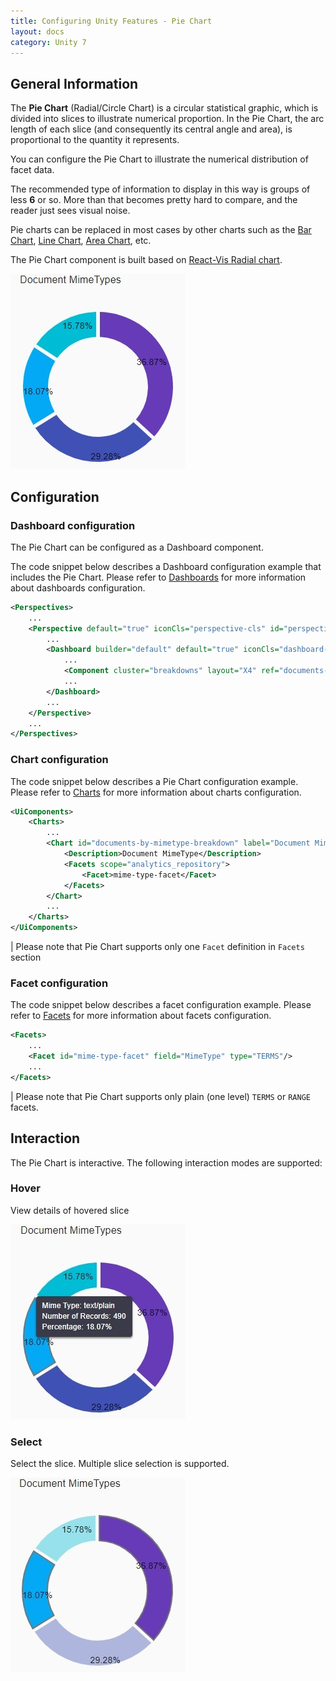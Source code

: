 ```yaml
---
title: Configuring Unity Features - Pie Chart
layout: docs
category: Unity 7
---
```


## General Information

The **Pie Chart** (Radial/Circle Chart) is a circular statistical graphic, which is divided into slices to illustrate numerical proportion. In the Pie Chart, the arc length of each slice (and consequently its central angle and area), is proportional to the quantity it represents.

You can configure the Pie Chart to illustrate the numerical distribution of facet data.

The recommended type of information to display in this way is groups of less **6** or so. More than that becomes pretty hard to compare, and the reader just sees visual noise.

Pie charts can be replaced in most cases by other charts such as the [Bar Chart](features-bar-chart.md), [Line Chart](features-line-chart.md), [Area Chart](features-area-chart.md), etc.

The Pie Chart component is built based on [React-Vis Radial chart](https://uber.github.io/react-vis/documentation/other-charts/radial-chart).

![Pie Chart](images/pie-chart.jpg)

## Configuration

### Dashboard configuration

The Pie Chart can be configured as a Dashboard component.

The code snippet below describes a Dashboard configuration example that includes the Pie Chart. Please refer to [Dashboards](../feature-dashboard.md) for more information about dashboards configuration.

```xml
<Perspectives>
    ...
    <Perspective default="true" iconCls="perspective-cls" id="perspectiveId" title="perspectiveTitle">
        ...
        <Dashboard builder="default" default="true" iconCls="dashboard-cls" id="dashboardId" lazy="true" title="dashboardTitle" tooltip="dashboardTooltip">
            ...
            <Component cluster="breakdowns" layout="X4" ref="documents-by-mimetype-breakdown" type="chart"/>
            ...	
        </Dashboard>
        ...
    </Perspective>
    ...
</Perspectives>
```

### Chart configuration

The code snippet below describes a Pie Chart configuration example. Please refer to [Charts](features-charts.md) for more information about charts configuration.

```xml
<UiComponents>
    <Charts>
        ...
        <Chart id="documents-by-mimetype-breakdown" label="Document MimeTypes" type="pie">
            <Description>Document MimeType</Description>
            <Facets scope="analytics_repository">
                <Facet>mime-type-facet</Facet>
            </Facets>
        </Chart>
        ...
    </Charts>
</UiComponents>
```

| Please note that Pie Chart supports only one `Facet` definition in `Facets` section  

### Facet configuration
    
The code snippet below describes a facet configuration example. Please refer to [Facets](../facets/features-facet.md) for more information about facets configuration.    

```xml
<Facets>
    ...
    <Facet id="mime-type-facet" field="MimeType" type="TERMS"/>
    ...
</Facets>
```     

| Please note that Pie Chart supports only plain (one level) `TERMS` or `RANGE` facets. 

## Interaction

The Pie Chart is interactive. The following interaction modes are supported:

### Hover

View details of hovered slice

![Pie Chart Hint](images/pie-chart-hint.jpg)

### Select

Select the slice. Multiple slice selection is supported.

![Pie Chart Select](images/pie-chart-selection.jpg)